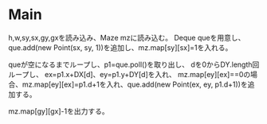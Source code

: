 # Main
h,w,sy,sx,gy,gxを読み込み、Maze mzに読み込む。
Deque<Point> queを用意し、que.add(new Point(sx, sy, 1))を追加し、mz.map[sy][sx]=1を入れる。

queが空になるまでループし、p1=que.poll()を取り出し、
dを0からDY.length回ループし、
ex=p1.x+DX[d]、ey=p1.y+DY[d]を入れ、
mz.map[ey][ex]==0の場合、mz.map[ey][ex]=p1.d+1を入れ、que.add(new Point(ex, ey, p1.d+1))を追加する。

mz.map[gy][gx]-1を出力する。
